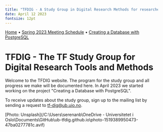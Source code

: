 ```yaml
---
title: "TFDIG - A Study Group in Digital Research Methods for researchers at The Faculty of Theology, University of Oslo"
date: April 12 2023
fontsize: 12pt
---
```


[Home](/) &bull; [Spring 2023 Meeting Schedule](/ProgramSpring23.md) &bull; [Creating a Database with PostgreSQL](/PostgreSQL1.md) 

# TFDIG - The TF Study Group for Digital Research Tools and Methods

Welcome to the TFDIG website. The program for the study group and all progress we make will be documented here. In April 2023 we started working on the project "Creating a Database with PostgreSQL". 

To receive updates about the study group, sign up to the mailing list by sending a request to tf-dig@ub.uio.no. 

[Photo: Unsplash](/C:\Users\serenanb\OneDrive - Universitetet i Oslo\Documents\GitHub\ub-tfdig.github.io\photo-1519389950473-47ba0277781c.avif)


